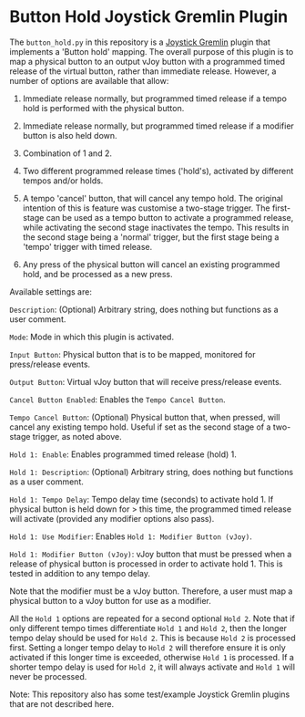 # Button Hold Joystick Gremlin Plugin

The `button_hold.py` in this repository is a [Joystick Gremlin](https://github.com/WhiteMagic/JoystickGremlin)
plugin that implements a 'Button hold' mapping. The overall purpose of this 
plugin is to map a physical button to an output vJoy button with a programmed 
timed release of the virtual button, rather than immediate release. However,
a number of options are available that allow:

1) Immediate release normally, but programmed timed release if a tempo hold is
performed with the physical button.

2) Immediate release normally, but programmed timed release if a modifier 
button is also held down.

3) Combination of 1 and 2.

4) Two different programmed release times ('hold's), activated by different
tempos and/or holds.

5) A tempo 'cancel' button, that will cancel any tempo hold. The original 
intention of this is feature was customise a two-stage trigger. The first-stage
can be used as a tempo button to activate a programmed release, while activating
the second stage inactivates the tempo. This results in the second stage being
a 'normal' trigger, but the first stage being a 'tempo' trigger with timed
release.

6) Any press of the physical button will cancel an existing programmed hold, 
and be processed as a new press.

Available settings are:

`Description`: (Optional) Arbitrary string, does nothing but functions as a user
comment.

`Mode`: Mode in which this plugin is activated.

`Input Button`: Physical button that is to be mapped, monitored for press/release
events.

`Output Button`: Virtual vJoy button that will receive press/release events.

`Cancel Button Enabled`: Enables the `Tempo Cancel Button`.

`Tempo Cancel Button`: (Optional) Physical button that, when pressed, will cancel 
any existing tempo hold. Useful if set as the second stage of a two-stage trigger,
as noted above.

`Hold 1: Enable`: Enables programmed timed release (hold) 1.

`Hold 1: Description`: (Optional) Arbitrary string, does nothing but functions as 
a user comment.

`Hold 1: Tempo Delay`: Tempo delay time (seconds) to activate hold 1. If physical 
button is held down for > this time, the programmed timed release will activate
(provided any modifier options also pass).

`Hold 1: Use Modifier`: Enables `Hold 1: Modifier Button (vJoy)`.

`Hold 1: Modifier Button (vJoy)`: vJoy button that must be pressed when a
release of physical button is processed in order to activate hold 1. This is
tested in addition to any tempo delay.

Note that the modifier must be a vJoy button. Therefore, a user must map a
physical button to a vJoy button for use as a modifier.

All the `Hold 1` options are repeated for a second optional `Hold 2`. Note that
if only different tempo times differentiate `Hold 1` and `Hold 2`, then the longer
tempo delay should be used for `Hold 2`. This is because `Hold 2` is processed
first. Setting a longer tempo delay to `Hold 2` will therefore ensure it is only
activated if this longer time is exceeded, otherwise `Hold 1` is processed. If
a shorter tempo delay is used for `Hold 2`, it will always activate and `Hold 1`
will never be processed.

Note: This repository also has some test/example Joystick Gremlin plugins that
are not described here.
